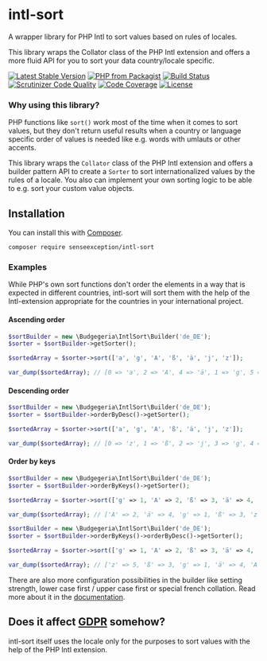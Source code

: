 # intl-sort

A wrapper library for PHP Intl to sort values based on rules of locales.

This library wraps the Collator class of the PHP Intl extension and offers a more fluid API for
you to sort your data country/locale specific.

[![Latest Stable Version](https://poser.pugx.org/senseexception/intl-sort/v/stable)](https://packagist.org/packages/senseexception/intl-sort)
[![PHP from Packagist](https://img.shields.io/packagist/php-v/senseexception/intl-sort.svg)](https://packagist.org/packages/senseexception/intl-sort)
[![Build Status](https://travis-ci.org/SenseException/intl-sort.svg?branch=master)](https://travis-ci.org/SenseException/intl-sort)
[![Scrutinizer Code Quality](https://scrutinizer-ci.com/g/SenseException/intl-sort/badges/quality-score.png?b=master)](https://scrutinizer-ci.com/g/SenseException/intl-sort/?branch=master)
[![Code Coverage](https://scrutinizer-ci.com/g/SenseException/intl-sort/badges/coverage.png?b=master)](https://scrutinizer-ci.com/g/SenseException/intl-sort/?branch=master)
[![License](https://poser.pugx.org/senseexception/intl-sort/license)](https://packagist.org/packages/senseexception/intl-sort)

### Why using this library?

PHP functions like `sort()` work most of the time when it comes to sort values,
but they don't return useful results when a country or language specific order of values is
needed like e.g. words with umlauts or other accents.

This library wraps the `Collator` class of the PHP Intl extension and offers a builder pattern
API to create a `Sorter` to sort internationalized values by the rules of a locale. You also can
implement your own sorting logic to be able to e.g. sort your custom value objects.

## Installation

You can install this with [Composer](https://getcomposer.org/).

```
composer require senseexception/intl-sort
```

### Examples

While PHP's own sort functions don't order the elements in a way that is expected in different
countries, intl-sort will sort them with the help of the Intl-extension appropriate for the
countries in your international project.

#### Ascending order

```php
$sortBuilder = new \Budgegeria\IntlSort\Builder('de_DE');
$sorter = $sortBuilder->getSorter();

$sortedArray = $sorter->sort(['a', 'g', 'A', 'ß', 'ä', 'j', 'z']);

var_dump($sortedArray); // [0 => 'a', 2 => 'A', 4 => 'ä', 1 => 'g', 5 => 'j', 3 => 'ß', 6 => 'z'];
```

#### Descending order

```php
$sortBuilder = new \Budgegeria\IntlSort\Builder('de_DE');
$sorter = $sortBuilder->orderByDesc()->getSorter();

$sortedArray = $sorter->sort(['a', 'g', 'A', 'ß', 'ä', 'j', 'z']);

var_dump($sortedArray); // [0 => 'z', 1 => 'ß', 2 => 'j', 3 => 'g', 4 => 'ä', 5 => 'A', 6 => 'a',];
```

#### Order by keys

```php
$sortBuilder = new \Budgegeria\IntlSort\Builder('de_DE');
$sorter = $sortBuilder->orderByKeys()->getSorter();

$sortedArray = $sorter->sort(['g' => 1, 'A' => 2, 'ß' => 3, 'ä' => 4, 'z' => 5]);

var_dump($sortedArray); // ['A' => 2, 'ä' => 4, 'g' => 1, 'ß' => 3, 'z' => 5];
```

```php
$sortBuilder = new \Budgegeria\IntlSort\Builder('de_DE');
$sorter = $sortBuilder->orderByKeys()->orderByDesc()->getSorter();

$sortedArray = $sorter->sort(['g' => 1, 'A' => 2, 'ß' => 3, 'ä' => 4, 'z' => 5]);

var_dump($sortedArray); // ['z' => 5, 'ß' => 3, 'g' => 1, 'ä' => 4, 'A' => 2,];
```

There are also more configuration possibilities in the builder like setting strength,
lower case first / upper case first or special french collation. Read more about
it in the [documentation](https://senseexception.github.io/intl-sort).

## Does it affect [GDPR](https://www.eugdpr.org/) somehow?

intl-sort itself uses the locale only for the purposes to sort values with the help of the
PHP Intl extension.